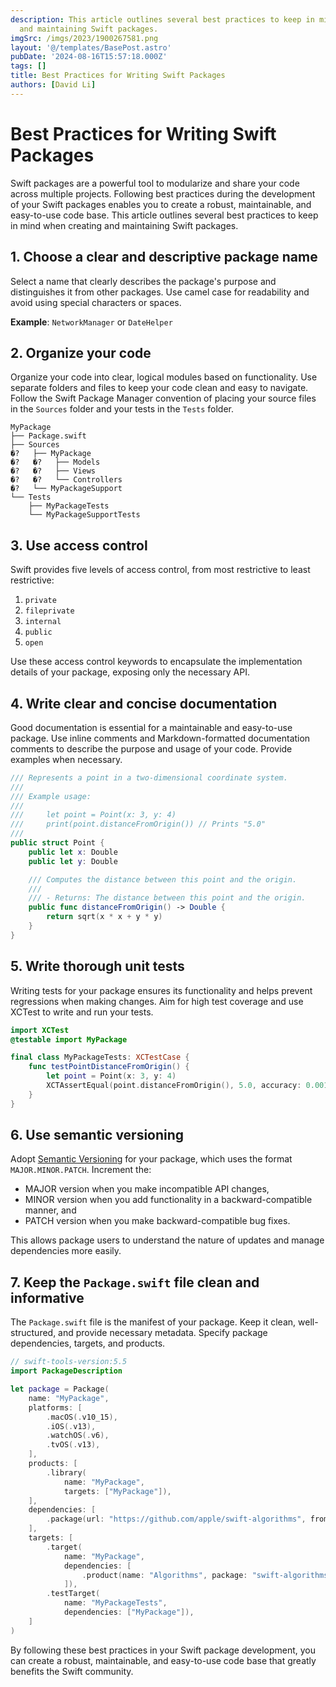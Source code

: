```yaml
---
description: This article outlines several best practices to keep in mind when creating
  and maintaining Swift packages.
imgSrc: /imgs/2023/1900267581.png
layout: '@/templates/BasePost.astro'
pubDate: '2024-08-16T15:57:18.000Z'
tags: []
title: Best Practices for Writing Swift Packages
authors: [David Li]
---
```


# Best Practices for Writing Swift Packages

Swift packages are a powerful tool to modularize and share your code across multiple projects. Following best practices during the development of your Swift packages enables you to create a robust, maintainable, and easy-to-use code base. This article outlines several best practices to keep in mind when creating and maintaining Swift packages.

## 1. Choose a clear and descriptive package name

Select a name that clearly describes the package's purpose and distinguishes it from other packages. Use camel case for readability and avoid using special characters or spaces.

**Example**: `NetworkManager` or `DateHelper`

## 2. Organize your code

Organize your code into clear, logical modules based on functionality. Use separate folders and files to keep your code clean and easy to navigate. Follow the Swift Package Manager convention of placing your source files in the `Sources` folder and your tests in the `Tests` folder.

```
MyPackage
├── Package.swift
├── Sources
�?   ├── MyPackage
�?   �?   ├── Models
�?   �?   ├── Views
�?   �?   └── Controllers
�?   └── MyPackageSupport
└── Tests
    ├── MyPackageTests
    └── MyPackageSupportTests
```

## 3. Use access control

Swift provides five levels of access control, from most restrictive to least restrictive:

1. `private`
2. `fileprivate`
3. `internal`
4. `public`
5. `open`

Use these access control keywords to encapsulate the implementation details of your package, exposing only the necessary API.

## 4. Write clear and concise documentation

Good documentation is essential for a maintainable and easy-to-use package. Use inline comments and Markdown-formatted documentation comments to describe the purpose and usage of your code. Provide examples when necessary.

```swift
/// Represents a point in a two-dimensional coordinate system.
///
/// Example usage:
///
///     let point = Point(x: 3, y: 4)
///     print(point.distanceFromOrigin()) // Prints "5.0"
///
public struct Point {
    public let x: Double
    public let y: Double

    /// Computes the distance between this point and the origin.
    ///
    /// - Returns: The distance between this point and the origin.
    public func distanceFromOrigin() -> Double {
        return sqrt(x * x + y * y)
    }
}
```

## 5. Write thorough unit tests

Writing tests for your package ensures its functionality and helps prevent regressions when making changes. Aim for high test coverage and use XCTest to write and run your tests.

```swift
import XCTest
@testable import MyPackage

final class MyPackageTests: XCTestCase {
    func testPointDistanceFromOrigin() {
        let point = Point(x: 3, y: 4)
        XCTAssertEqual(point.distanceFromOrigin(), 5.0, accuracy: 0.001)
    }
}
```

## 6. Use semantic versioning

Adopt [Semantic Versioning](https://semver.org/) for your package, which uses the format `MAJOR.MINOR.PATCH`. Increment the:

- MAJOR version when you make incompatible API changes,
- MINOR version when you add functionality in a backward-compatible manner, and
- PATCH version when you make backward-compatible bug fixes.

This allows package users to understand the nature of updates and manage dependencies more easily.

## 7. Keep the `Package.swift` file clean and informative

The `Package.swift` file is the manifest of your package. Keep it clean, well-structured, and provide necessary metadata. Specify package dependencies, targets, and products.

```swift
// swift-tools-version:5.5
import PackageDescription

let package = Package(
    name: "MyPackage",
    platforms: [
        .macOS(.v10_15),
        .iOS(.v13),
        .watchOS(.v6),
        .tvOS(.v13),
    ],
    products: [
        .library(
            name: "MyPackage",
            targets: ["MyPackage"]),
    ],
    dependencies: [
        .package(url: "https://github.com/apple/swift-algorithms", from: "0.3.0"),
    ],
    targets: [
        .target(
            name: "MyPackage",
            dependencies: [
                .product(name: "Algorithms", package: "swift-algorithms"),
            ]),
        .testTarget(
            name: "MyPackageTests",
            dependencies: ["MyPackage"]),
    ]
)
```

By following these best practices in your Swift package development, you can create a robust, maintainable, and easy-to-use code base that greatly benefits the Swift community.